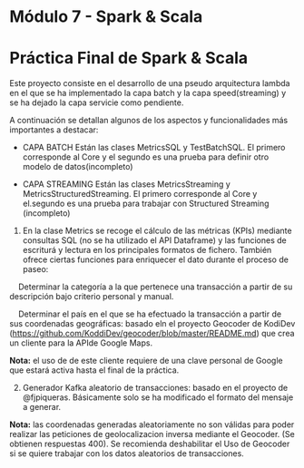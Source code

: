 # Módulo 7 - Spark & Scala

Práctica Final de Spark & Scala
===============================

Este proyecto consiste en el desarrollo de una pseudo arquitectura lambda en el que se ha implementado la capa batch y la capa speed(streaming) y se ha dejado  la capa servicie como pendiente.

A continuación se detallan algunos de los aspectos y funcionalidades más importantes a destacar:

* CAPA BATCH
Están las clases MetricsSQL y TestBatchSQL. El primero corresponde al Core y el segundo es una prueba para definir otro modelo de datos(incompleto)

* CAPA STREAMING
Están las clases MetricsStreaming y MetricsStructuredStreaming. El primero corresponde al Core y el.segundo es una prueba para trabajar con Structured Streaming (incompleto)

1. En la clase Metrics se recoge el cálculo de las métricas (KPIs) mediante consultas SQL (no se ha utilizado el API Dataframe) y las funciones de escriturá y lectura en los principales formatos de fichero. También ofrece ciertas funciones para enriquecer el dato durante el proceso de paseo:

&nbsp;&nbsp;&nbsp; Determinar la categoría a la que pertenece una transacción a partir de su descripción bajo criterio personal y manual.

&nbsp;&nbsp;&nbsp; Determinar el país en el que se ha efectuado la transacción a partir de sus coordenadas geográficas: basado eln el proyecto Geocoder de KodiDev (https://github.com/KoddiDev/geocoder/blob/master/README.md) que crea un cliente para la APIde Google Maps.

**Nota:** el uso de de este cliente requiere de una clave personal de Google que estará activa hasta el final de la práctica.

2. Generador Kafka aleatorio de transacciones: basado en el proyecto de @fjpiqueras. Básicamente solo se ha modificado el formato del mensaje a generar.

**Nota:** las coordenadas generadas aleatoriamente no son válidas para poder realizar las peticiones de geolocalizacion inversa mediante el Geocoder. (Se obtienen respuestas 400).
Se recomienda deshabilitar el Uso de Geocoder si se quiere trabajar con los datos aleatorios de transacciones.
